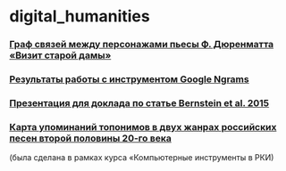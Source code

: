 # digital_humanities

### [Граф связей между персонажами пьесы Ф. Дюренматта «Визит старой дамы»](https://polyatomson.github.io/digital_humanities/network/)

### [Результаты работы с инструментом Google Ngrams](https://polyatomson.github.io/digital_humanities/description_ngrams1.html)

### [Презентация для доклада по статье Bernstein et al. 2015](https://polyatomson.github.io/digital_humanities/report_presentation.pdf)

### [Карта упоминаний топонимов в двух жанрах российских песен второй половины 20-го века](https://polyatomson.github.io/kili_map1/)
(была сделана в рамках курса «Компьютерные инструменты в РКИ)
